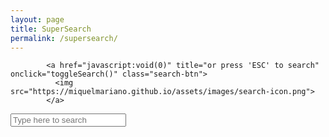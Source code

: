 ```yaml
---
layout: page
title: SuperSearch
permalink: /supersearch/
---
```


<link rel="stylesheet" href="https://miquelmariano.github.io/supersearch/super-search.css">

            <a href="javascript:void(0)" title="or press 'ESC' to search" onclick="toggleSearch()" class="search-btn">
              <img src="https://miquelmariano.github.io/assets/images/search-icon.png">
            </a>

 <div class="super-search" id="js-super-search">
  <input type="text" placeholder="Type here to search" class="super-search__input" id="js-super-search__input">
  <ul class="super-search__results" id="js-super-search__results"></ul>
 </div>

 <script src="https://miquelmariano.github.io/supersearch/super-search.js"></script>
 <script>superSearch({searchFile: '//miquelmariano.github.io/feed.xml'});
 </script>
            